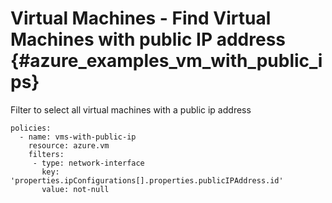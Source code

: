 Virtual Machines - Find Virtual Machines with public IP address {#azure_examples_vm_with_public_ips}
===============================================================

Filter to select all virtual machines with a public ip address

``` {.yaml}
policies:
  - name: vms-with-public-ip
    resource: azure.vm
    filters:
     - type: network-interface
       key: 'properties.ipConfigurations[].properties.publicIPAddress.id'
       value: not-null
```
